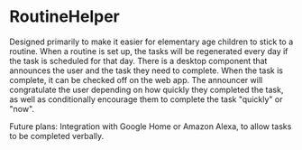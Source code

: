 # RoutineHelper
Designed primarily to make it easier for elementary age children to stick to a routine.  When a routine is set up, the tasks will be regenerated every day if the task is scheduled for that day.  There is a desktop component that announces the user and the task they need to complete.  When the task is complete, it can be checked off on the web app. The announcer will congratulate the user depending on how quickly they completed the task, as well as conditionally encourage them to complete the task "quickly" or "now".

Future plans:
Integration with Google Home or Amazon Alexa, to allow tasks to be completed verbally.
